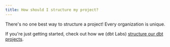 ```yaml
---
title: How should I structure my project?
---
```


There's no one best way to structure a project! Every organization is unique.

If you're just getting started, check out how we (dbt Labs) [structure our dbt projects](https://discourse.getdbt.com/t/how-we-structure-our-dbt-projects/355).
